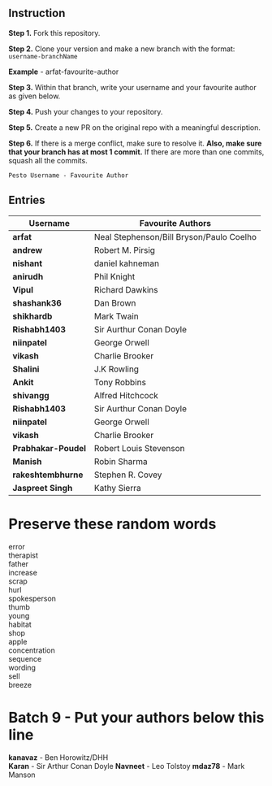 ## Instruction

**Step 1.** Fork this repository.

**Step 2.** Clone your version and make a new branch with the format: `username-branchName`

**Example** - arfat-favourite-author

**Step 3.** Within that branch, write your username and your favourite author as given below.

**Step 4.** Push your changes to your repository.

**Step 5.** Create a new PR on the original repo with a meaningful description.

**Step 6.** If there is a merge conflict, make sure to resolve it. **Also, make sure that your branch has at most 1 commit.** If there are more than one commits, squash all the commits.

`Pesto Username - Favourite Author`

## Entries


|Username| Favourite Authors|
|---|--|
|**arfat** | Neal Stephenson/Bill Bryson/Paulo Coelho  |
|**andrew** | Robert M. Pirsig|
|**nishant** | daniel kahneman|
|**anirudh** | Phil Knight  |
|**Vipul** | Richard Dawkins  |
|**shashank36** | Dan Brown  |
|**shikhardb** | Mark Twain  |
|**Rishabh1403** | Sir Aurthur Conan Doyle  |
|**niinpatel** | George Orwell  |
|**vikash** | Charlie Brooker  |
|**Shalini** | J.K Rowling  |
|**Ankit** |Tony Robbins  |
|**shivangg** | Alfred Hitchcock  |
|**Rishabh1403** | Sir Aurthur Conan Doyle  |
|**niinpatel** | George Orwell  |
|**vikash** | Charlie Brooker  |
|**Prabhakar-Poudel** | Robert Louis Stevenson  |
|**Manish** | Robin Sharma  |
|**rakeshtembhurne** | Stephen R. Covey  |
|**Jaspreet Singh** | Kathy Sierra|

# Preserve these random words

error  
therapist  
father  
increase  
scrap  
hurl  
spokesperson  
thumb  
young  
habitat  
shop  
apple  
concentration  
sequence  
wording  
sell  
breeze  

# Batch 9 - Put your authors below this line
**kanavaz** - Ben Horowitz/DHH  
**Karan** - Sir Arthur Conan Doyle
**Navneet** - Leo Tolstoy
**mdaz78** - Mark Manson
